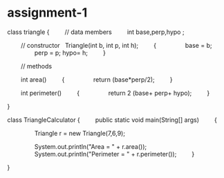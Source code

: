 # assignment-1
 
class triangle
 { 
         // data members 
         int base,perp,hypo ; 
  
         // constructor 
   Triangle(int b, int p, int h); 
         { 
                 base = b;
                 perp = p; 
                 hypo= h;
         } 
  
         // methods 
  
         int area() 
         { 
                 return (base*perp/2); 
         } 
  
         int perimeter() 
         { 
                 return 2 (base+ perp+ hypo); 
         } 
  
 }



class TriangleCalculator 
 { 
         public static void main(String[] args) 
         { 
  
                 Triangle r = new Triangle(7,6,9); 
  
                 System.out.println("Area = " + r.area()); 
                 System.out.println("Perimeter = " + r.perimeter()); 
         } 
  
 }
